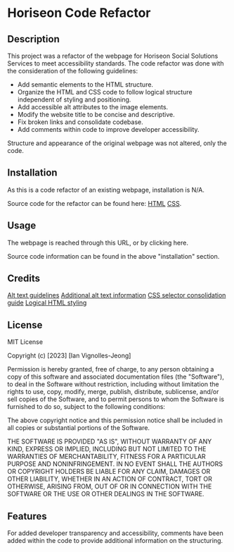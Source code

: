 # Horiseon Code Refactor

## Description

This project was a refactor of the webpage for Horiseon Social Solutions Services to meet accessibility standards. The code refactor was done with the consideration of the following guidelines: 

- Add semantic elements to the HTML structure.
- Organize the HTML and CSS code to follow logical structure independent of styling and positioning.
- Add accessible alt attributes to the image elements.
- Modify the website title to be concise and descriptive.
- Fix broken links and consolidate codebase.
- Add comments within code to improve developer accessibility.

Structure and appearance of the original webpage was not altered, only the code.

## Installation

As this is a code refactor of an existing webpage, installation is N/A.

Source code for the refactor can be found here: [HTML](https://github.com/IVignollesJeong/weekly-challenge-1/blob/main/Develop/index.html) [CSS](https://github.com/IVignollesJeong/weekly-challenge-1/blob/main/Develop/assets/css/style.css).

## Usage

The webpage is reached through this URL, or by clicking here.

Source code information can be found in the above "installation" section.

## Credits

[Alt text guidelines](https://blog.hubspot.com/marketing/image-alt-text)
[Additional alt text information](https://www.hmc.edu/communications/accessibility-resources/alt-decision-tree-alternative-text-guide/)
[CSS selector consolidation guide](https://www.w3schools.com/css/css_selectors.asp#:~:text=To%20group%20selectors%2C%20separate%20each%20selector%20with%20a%20comma.)
[Logical HTML styling](https://www.yourhtmlsource.com/accessibility/logicalstyle.html)

## License

MIT License

Copyright (c) [2023] [Ian Vignolles-Jeong]

Permission is hereby granted, free of charge, to any person obtaining a copy
of this software and associated documentation files (the "Software"), to deal
in the Software without restriction, including without limitation the rights
to use, copy, modify, merge, publish, distribute, sublicense, and/or sell
copies of the Software, and to permit persons to whom the Software is
furnished to do so, subject to the following conditions:

The above copyright notice and this permission notice shall be included in all
copies or substantial portions of the Software.

THE SOFTWARE IS PROVIDED "AS IS", WITHOUT WARRANTY OF ANY KIND, EXPRESS OR
IMPLIED, INCLUDING BUT NOT LIMITED TO THE WARRANTIES OF MERCHANTABILITY,
FITNESS FOR A PARTICULAR PURPOSE AND NONINFRINGEMENT. IN NO EVENT SHALL THE
AUTHORS OR COPYRIGHT HOLDERS BE LIABLE FOR ANY CLAIM, DAMAGES OR OTHER
LIABILITY, WHETHER IN AN ACTION OF CONTRACT, TORT OR OTHERWISE, ARISING FROM,
OUT OF OR IN CONNECTION WITH THE SOFTWARE OR THE USE OR OTHER DEALINGS IN THE
SOFTWARE.

## Features

For added developer transparency and accessibility, comments have been added within the code to provide additional information on the structuring.

